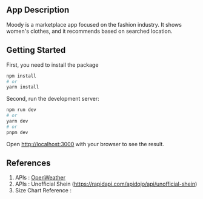 ## App Description
Moody is a marketplace app focused on the fashion industry. It shows women's clothes, and it recommends based on searched location.

## Getting Started
First, you need to install the package
```bash
npm install
# or
yarn install
```

Second, run the development server:

```bash
npm run dev
# or
yarn dev
# or
pnpm dev
```

Open [http://localhost:3000](http://localhost:3000) with your browser to see the result.

## References
1. APIs : [OpenWeather](https://api.openweathermap.org)
2. APIs : Unofficial Shein (https://rapidapi.com/apidojo/api/unofficial-shein)
3. Size Chart Reference : 
